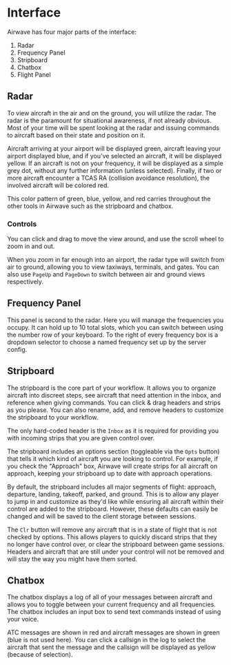 # Interface

Airwave has four major parts of the interface:

1. Radar
2. Frequency Panel
3. Stripboard
4. Chatbox
5. Flight Panel

## Radar

To view aircraft in the air and on the ground, you will utilize the radar. The radar is the paramount for situational awareness, if not already obvious. Most of your time will be spent looking at the radar and issuing commands to aircraft based on their state and position on it.

Aircraft arriving at your airport will be displayed green, aircraft leaving your airport displayed blue, and if you've selected an aircraft, it will be displayed yellow. If an aircraft is not on your frequency, it will be displayed as a simple grey dot, without any further information (unless selected). Finally, if two or more aircraft encounter a TCAS RA (collision avoidance resolution), the involved aircraft will be colored red.

This color pattern of green, blue, yellow, and red carries throughout the other tools in Airwave such as the stripboard and chatbox.

### Controls

You can click and drag to move the view around, and use the scroll wheel to zoom in and out.

When you zoom in far enough into an airport, the radar type will switch from air to ground, allowing you to view taxiways, terminals, and gates. You can also use `PageUp` and `PageDown` to switch between air and ground views respectively.

## Frequency Panel

This panel is second to the radar. Here you will manage the frequencies you occupy. It can hold up to 10 total slots, which you can switch between using the number row of your keyboard. To the right of every frequency box is a dropdown selector to choose a named frequency set up by the server config.

## Stripboard

The stripboard is the core part of your workflow. It allows you to organize aircraft into discreet steps, see aircraft that need attention in the inbox, and reference when giving commands. You can click & drag headers and strips as you please. You can also rename, add, and remove headers to customize the stripboard to your workflow.

The only hard-coded header is the `Inbox` as it is required for providing you with incoming strips that you are given control over.

The stripboard includes an options section (toggleable via the `Opts` button) that tells it which kind of aircraft you are looking to control. For example, if you check the "Approach" box, Airwave will create strips for all aircraft on approach, keeping your stripboard up to date with approach operations.

By default, the stripboard includes all major segments of flight: approach, departure, landing, takeoff, parked, and ground. This is to allow any player to jump in and customize as they'd like while ensuring all aircraft within their control are added to the stripboard. However, these defaults can easily be changed and will be saved to the client storage between sessions.

The `Clr` button will remove any aircraft that is in a state of flight that is not checked by options. This allows players to quickly discard strips that they no longer have control over, or clear the stripboard between game sessions. Headers and aircraft that are still under your control will not be removed and will stay the way you might have them sorted.

## Chatbox

The chatbox displays a log of all of your messages between aircraft and allows you to toggle between your current frequency and all frequencies. The chatbox includes an input box to send text commands instead of using your voice.

ATC messages are shown in red and aircraft messages are shown in green (blue is not used here). You can click a callsign in the log to select the aircraft that sent the message and the callsign will be displayed as yellow (because of selection).